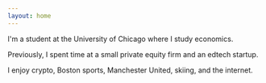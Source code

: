 ```yaml
---
layout: home
---
```

I'm a student at the University of Chicago where I study economics.

Previously, I spent time at a small private equity firm and an edtech startup.

I enjoy crypto, Boston sports, Manchester United, skiing, and the internet.